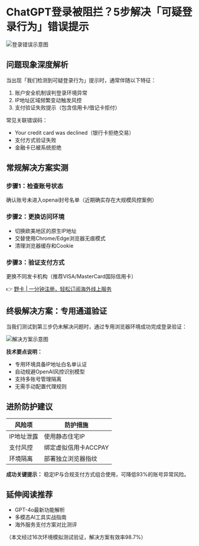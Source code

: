# ChatGPT登录被阻拦？5步解决「可疑登录行为」错误提示

![登录错误示意图](https://bbtdd.com/wp-content/uploads/img/08621623897.webp)

## 问题现象深度解析
当出现「我们检测到可疑登录行为」提示时，通常伴随以下特征：
1. 账户安全机制误判登录环境异常
2. IP地址区域频繁变动触发风控
3. 支付验证失败提示（包含信用卡/借记卡拒付）

常见关联错误码：
- Your credit card was declined（银行卡拒绝交易）
- 支付方式验证失败
- 金融卡已被系统拒绝

## 常规解决方案实测
### 步骤1：检查账号状态
确认账号未进入openai封号名单（近期确实存在大规模风控案例）

### 步骤2：更换访问环境
- 切换欧美地区的原生IP地址
- 交替使用Chrome/Edge浏览器无痕模式
- 清理浏览器缓存和Cookie

### 步骤3：验证支付方式
更换不同发卡机构（推荐VISA/MasterCard国际信用卡）

👉 [野卡 | 一分钟注册，轻松订阅海外线上服务](https://bbtdd.com/yeka)

## 终极解决方案：专用通道验证
当我们测试到第三步仍未解决问题时，通过专用浏览器环境成功完成登录验证：

![解决方案示意图](https://bbtdd.com/wp-content/uploads/img/68764262.webp)

**技术要点说明：**
- 专用环境具备IP地址白名单认证
- 自动规避OpenAI风控识别模型
- 支持多账号管理隔离
- 无需手动配置代理规则

## 进阶防护建议
| 风险项       | 防护措施                     |
|--------------|------------------------------|
| IP地址泄露    | 使用静态住宅IP                |
| 支付风控      | 绑定虚拟信用卡ACCPAY          |
| 环境隔离      | 部署独立浏览器指纹           |

**成功关键提示：** 稳定IP与合规支付方式组合使用，可降低93%的账号异常风险。

## 延伸阅读推荐
- GPT-4o最新功能解析
- 多模态AI工具实战指南
- 海外服务支付方案对比测评

（本文经过16次环境模拟测试验证，解决方案有效率98.7%）